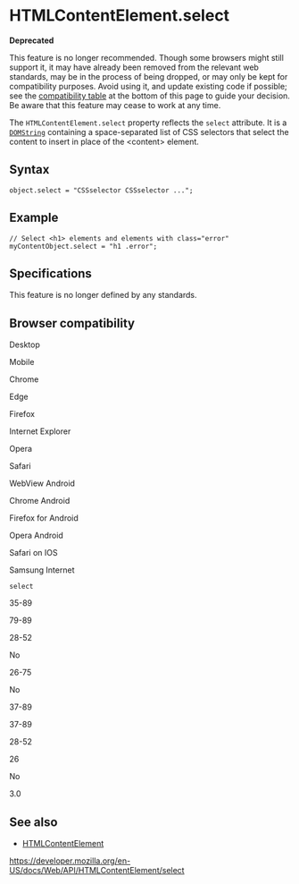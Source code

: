 HTMLContentElement.select
=========================

**Deprecated**

This feature is no longer recommended. Though some browsers might still support it, it may have already been removed from the relevant web standards, may be in the process of being dropped, or may only be kept for compatibility purposes. Avoid using it, and update existing code if possible; see the [compatibility table](#browser_compatibility) at the bottom of this page to guide your decision. Be aware that this feature may cease to work at any time.

The `HTMLContentElement.select` property reflects the `select` attribute. It is a [`DOMString`](../domstring) containing a space-separated list of CSS selectors that select the content to insert in place of the &lt;content&gt; element.

Syntax
------

    object.select = "CSSselector CSSselector ...";

Example
-------

    // Select <h1> elements and elements with class="error"
    myContentObject.select = "h1 .error";

Specifications
--------------

This feature is no longer defined by any standards.

Browser compatibility
---------------------

Desktop

Mobile

Chrome

Edge

Firefox

Internet Explorer

Opera

Safari

WebView Android

Chrome Android

Firefox for Android

Opera Android

Safari on IOS

Samsung Internet

`select`

35-89

79-89

28-52

No

26-75

No

37-89

37-89

28-52

26

No

3.0

See also
--------

-   [HTMLContentElement](../htmlcontentelement)

<a href="https://developer.mozilla.org/en-US/docs/Web/API/HTMLContentElement/select" class="_attribution-link">https://developer.mozilla.org/en-US/docs/Web/API/HTMLContentElement/select</a>
